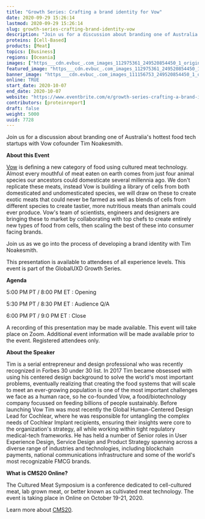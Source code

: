 ```yaml
---
title: "Growth Series: Crafting a brand identity for Vow"
date: 2020-09-29 15:26:14
lastmod: 2020-09-29 15:26:14
slug: growth-series-crafting-brand-identity-vow
description: "Join us for a discussion about branding one of Australia's hottest food tech startups with Vow cofounder Tim Noakesmith.About this Event"
proteins: [Cell-Based]
products: [Meat]
topics: [Business]
regions: [Oceania]
images: ["https___cdn.evbuc_.com_images_112975361_249520854450_1_original.png","https___cdn.evbuc_.com_images_111156753_249520854450_1_original.jpg"]
featured_image: "https___cdn.evbuc_.com_images_112975361_249520854450_1_original.png"
banner_image: "https___cdn.evbuc_.com_images_111156753_249520854450_1_original.jpg"
online: TRUE
start_date: 2020-10-07
end_date: 2020-10-07
website: "https://www.eventbrite.com/e/growth-series-crafting-a-brand-identity-for-vow-tickets-120153100157"
contributors: [proteinreport]
draft: false
weight: 5000
uuid: 7728
---
```

Join us for a discussion about branding one of Australia\'s hottest food
tech startups with Vow cofounder Tim Noakesmith.

**About this Event**

[Vow](https://www.vowfood.com/) is defining a new category of food using
cultured meat technology. Almost every mouthful of meat eaten on earth
comes from just four animal species our ancestors could domesticate
several millennia ago. We don't replicate these meats, instead Vow is
building a library of cells from both domesticated and undomesticated
species, we will draw on these to create exotic meats that could never
be farmed as well as blends of cells from different species to create
tastier, more nutritious meats than animals could ever produce. Vow's
team of scientists, engineers and designers are bringing these to market
by collaborating with top chefs to create entirely new types of food
from cells, then scaling the best of these into consumer facing brands.

Join us as we go into the process of developing a brand identity with
Tim Noakesmith.

This presentation is available to attendees of all experience levels.
This event is part of the GlobalUXD Growth Series.

**Agenda**

5:00 PM PT / 8:00 PM ET : Opening

5:30 PM PT / 8:30 PM ET : Audience Q/A

6:00 PM PT / 9:0 PM ET : Close

A recording of this presentation may be made available. This event will
take place on Zoom. Additional event information will be made available
prior to the event. Registered attendees only.

**About the Speaker**

Tim is a serial entrepreneur and design professional who was recently
recognized in Forbes 30 under 30 list. In 2017 Tim became obsessed with
using his centered design background to solve the world\'s most
important problems, eventually realizing that creating the food systems
that will scale to meet an ever-growing population is one of the most
important challenges we face as a human race, so he co-founded Vow, a
food/biotechnology company focussed on feeding billions of people
sustainably. Before launching Vow Tim was most recently the Global
Human-Centered Design Lead for Cochlear, where he was responsible for
untangling the complex needs of Cochlear Implant recipients, ensuring
their insights were core to the organization\'s strategy, all while
working within tight regulatory medical-tech frameworks. He has held a
number of Senior roles in User Experience Design, Service Design and
Product Strategy spanning across a diverse range of industries and
technologies, including blockchain payments, national communications
infrastructure and some of the world\'s most recognizable FMCG brands.

**What is CMS20 Online?**

The Cultured Meat Symposium is a conference dedicated to cell-cultured
meat, lab grown meat, or better known as cultivated meat technology. The
event is taking place in Online on October 19-21, 2020.

Learn more about [CMS20](http://cms20.com/).
